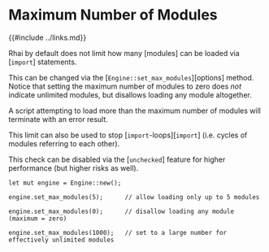 Maximum Number of Modules
========================

{{#include ../links.md}}

Rhai by default does not limit how many [modules] can be loaded via [`import`] statements.

This can be changed via the [`Engine::set_max_modules`][options] method. Notice that setting the maximum number
of modules to zero does _not_ indicate unlimited modules, but disallows loading any module altogether.

A script attempting to load more than the maximum number of modules will terminate with an error result.

This limit can also be used to stop [`import`-loops][`import`] (i.e. cycles of modules referring to each other).

This check can be disabled via the [`unchecked`] feature for higher performance
(but higher risks as well).

```rust,no_run
let mut engine = Engine::new();

engine.set_max_modules(5);      // allow loading only up to 5 modules

engine.set_max_modules(0);      // disallow loading any module (maximum = zero)

engine.set_max_modules(1000);   // set to a large number for effectively unlimited modules
```
